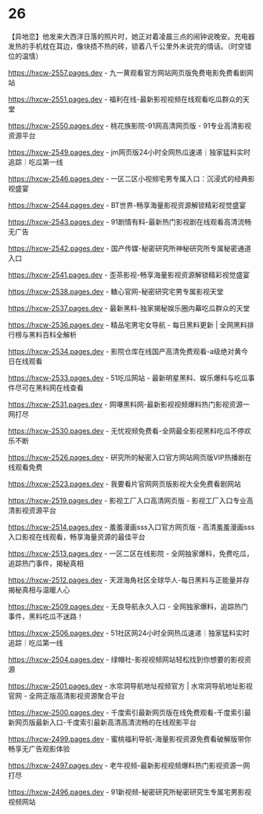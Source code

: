 # 26
【异地恋】他发来大西洋日落的照片时，她正对着凌晨三点的闹钟说晚安。充电器发热的手机枕在耳边，像块捂不热的砖，锁着八千公里外未说完的情话。（时空错位的温情）

https://hxcw-2557.pages.dev - 九一黄观看官方网站网页版免费电影免费看剧网站

https://hxcw-2551.pages.dev - 福利在线-最新影视视频在线观看吃瓜群众的天堂

https://hxcw-2550.pages.dev - 桃花族影院-91网高清网页版 - 91专业高清影视资源平台

https://hxcw-2549.pages.dev - jm网页版24小时全网热瓜速递｜独家猛料实时追踪｜吃瓜第一线

https://hxcw-2546.pages.dev - 一区二区小视频宅男专属入口：沉浸式的经典影视盛宴

https://hxcw-2544.pages.dev - BT世界-畅享海量影视资源解锁精彩视觉盛宴

https://hxcw-2543.pages.dev - 91剧情有料-最新热门影视剧在线观看高清流畅无广告

https://hxcw-2542.pages.dev - 国产传媒-秘密研究所神秘研究所专属秘密通道入口

https://hxcw-2541.pages.dev - 歪茶影视-畅享海量影视资源解锁精彩视觉盛宴

https://hxcw-2538.pages.dev - 糖心官网-秘密研究宅男专属影视天堂

https://hxcw-2537.pages.dev - 最新黑料-独家揭秘娱乐圈内幕吃瓜群众的天堂

https://hxcw-2536.pages.dev - 精品宅男宅女导航 - 每日黑料更新 | 全网黑料排行榜与黑料百科全解析

https://hxcw-2534.pages.dev - 影院仓库在线国产高清免费观看-a级绝对黄今日在线观看

https://hxcw-2533.pages.dev - 51吃瓜网站 - 最新明星黑料、娱乐爆料与吃瓜事件尽可在黑料网在线查看

https://hxcw-2531.pages.dev - 网嚗黑料网-最新影视视频爆料热门影视资源一网打尽

https://hxcw-2530.pages.dev - 无忧视频免费看-全网最全影视黑料吃瓜不停欢乐不断

https://hxcw-2526.pages.dev - 研究所的秘密入口官方网站网页版VIP热播剧在线观看免费

https://hxcw-2523.pages.dev - 我要看片官网网页版影视大全免费看剧网站

https://hxcw-2519.pages.dev - 影视工厂入口高清网页版 - 影视工厂入口专业高清影视资源平台

https://hxcw-2514.pages.dev - 羞羞漫画sss入口官方网页版 - 高清羞羞漫画sss入口影视在线观看，畅享海量资源的最佳平台

https://hxcw-2513.pages.dev - 一区二区在线影院 - 全网独家爆料，免费吃瓜，追踪热门事件，揭秘真相

https://hxcw-2512.pages.dev - 天涯海角社区全球华人-每日黑料与正能量并存揭秘真相与温暖人心

https://hxcw-2509.pages.dev - 无良导航永久入口 - 全网独家爆料，追踪热门事件，黑料吃瓜不迷路！

https://hxcw-2506.pages.dev - 51社区网24小时全网热瓜速递｜独家猛料实时追踪｜吃瓜第一线

https://hxcw-2504.pages.dev - 绿帽社-影视视频网站轻松找到你想要的影视资源

https://hxcw-2501.pages.dev - 水帘洞导航地址视频官方 | 水帘洞导航地址影视官网 - 全网正版高清影视资源聚合平台

https://hxcw-2500.pages.dev - 千度索引最新网页版在线免费观看-千度索引最新网页版最新入口-千度索引最新高清高清流畅的在线观影平台

https://hxcw-2499.pages.dev - 蜜桃福利导航-海量影视资源免费看破解版带你畅享无广告观影体验

https://hxcw-2497.pages.dev - 老牛视频-最新影视视频爆料热门影视资源一网打尽

https://hxcw-2496.pages.dev - 91新视频-秘密研究所秘密研究生专属宅男影视视频网站

